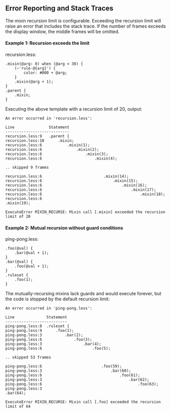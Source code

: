 ## Error Reporting and Stack Traces

The mixin recursion limit is configurable.  Exceeding the recursion limit will
raise an error that includes the stack trace.  If the number of frames exceeds
the display window, the middle frames will be omitted.

#### Example 1: Recursion exceeds the limit

recursion.less:

    .mixin(@arg: 0) when (@arg < 30) {
        (~'rule-@{arg}') {
            color: #000 + @arg;
        }
        .mixin(@arg + 1);
    }
    .parent {
        .mixin;
    }

Executing the above template with a recursion limit of 20, output:

    An error occurred in 'recursion.less':

    Line               Statement
    ----------------------------
    recursion.less:9   .parent {
    recursion.less:10      .mixin;
    recursion.less:6           .mixin(1);
    recursion.less:6               .mixin(2);
    recursion.less:6                   .mixin(3);
    recursion.less:6                       .mixin(4);

    .. skipped 9 frames

    recursion.less:6                           .mixin(14);
    recursion.less:6                               .mixin(15);
    recursion.less:6                                   .mixin(16);
    recursion.less:6                                       .mixin(17);
    recursion.less:6                                           .mixin(18);
    recursion.less:6                                               .mixin(19);

    ExecuteError MIXIN_RECURSE: Mixin call [.mixin] exceeded the recursion limit of 20


#### Example 2: Mutual recursion without guard conditions

ping-pong.less:

    .foo(@val) {
        .bar(@val + 1);
    }
    .bar(@val) {
        .foo(@val + 1);
    }
    .ruleset {
        .foo(1);
    }

The mutually-recursing mixins lack guards and would execute forever, but the
code is stopped by the default recursion limit:

    An error occurred in 'ping-pong.less':

    Line              Statement
    ---------------------------
    ping-pong.less:8  .ruleset {
    ping-pong.less:9      .foo(1);
    ping-pong.less:3          .bar(2);
    ping-pong.less:6              .foo(3);
    ping-pong.less:3                  .bar(4);
    ping-pong.less:6                      .foo(5);

    .. skipped 53 frames

    ping-pong.less:6                          .foo(59);
    ping-pong.less:3                              .bar(60);
    ping-pong.less:6                                  .foo(61);
    ping-pong.less:3                                      .bar(62);
    ping-pong.less:6                                          .foo(63);
    ping-pong.less:3                                              .bar(64);

    ExecuteError MIXIN_RECURSE: Mixin call [.foo] exceeded the recursion limit of 64


